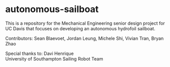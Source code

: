 # autonomous-sailboat
This is a repository for the Mechanical Engineering senior design project for UC Davis that focuses on developing an autonomous hydrofoil sailboat.

Contributors:
Sean Blaevoet, Jordan Leung, Michele Shi, Vivian Tran, Bryan Zhao

Special thanks to:
Davi Henrique<br/>
University of Southampton Sailing Robot Team
